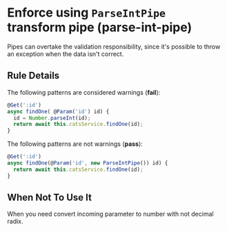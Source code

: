 # Enforce using `ParseIntPipe` transform pipe (parse-int-pipe)
Pipes can overtake the validation responsibility, since it's possible to throw an exception when the data isn't correct.

## Rule Details

The following patterns are considered warnings (**fail**):

```ts
@Get(':id')
async findOne( @Param('id') id) {
  id = Number.parseInt(id);
  return await this.catsService.findOne(id);
}
```

The following patterns are not warnings (**pass**):

```ts
@Get(':id')
async findOne(@Param('id', new ParseIntPipe()) id) {
  return await this.catsService.findOne(id);
}
```

## When Not To Use It
When you need convert incoming parameter to number with not decimal radix.
